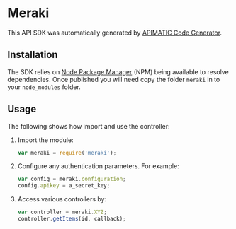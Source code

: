 # Meraki

This API SDK was automatically generated by [APIMATIC Code Generator](https://apimatic.io/).

## Installation

The SDK relies on [Node Package Manager](https://www.npmjs.com/) (NPM) being available to resolve dependencies.
Once published you will need copy the folder `meraki` in to your `node_modules` folder.

## Usage

The following shows how import and use the controller:

1. Import the module:

    ```js
    var meraki = require('meraki');
    ```

2. Configure any authentication parameters. For example:

    ```js
    var config = meraki.configuration;
    config.apikey = a_secret_key;
    ```

3. Access various controllers by:

    ```js
    var controller = meraki.XYZ;
    controller.getItems(id, callback);
    ```
